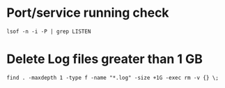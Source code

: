 # Port/service running check
```
lsof -n -i -P | grep LISTEN
```
# Delete Log files greater than 1 GB
```
find . -maxdepth 1 -type f -name "*.log" -size +1G -exec rm -v {} \;
```
